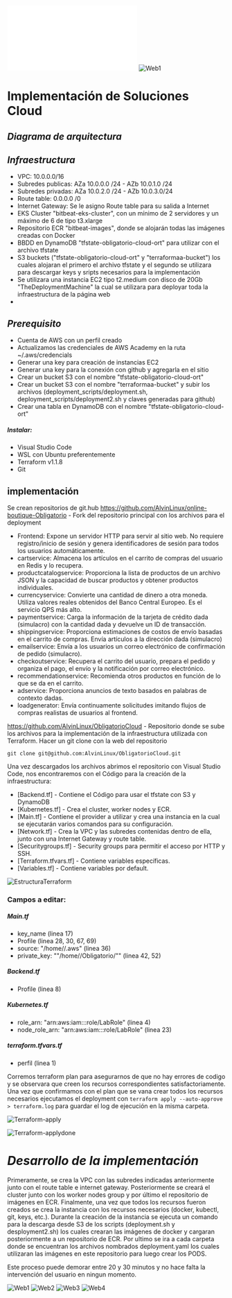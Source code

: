 ![embed](./imagenes/caratula.pdf)
![Web1](./imagenes/web.png)
# Implementación de Soluciones Cloud
## _Diagrama de arquitectura_

## _Infraestructura_
- VPC: 10.0.0.0/16
- Subredes publicas: AZa 10.0.0.0 /24 - AZb 10.0.1.0 /24
- Subredes privadas: AZa 10.0.2.0 /24 - AZb 10.0.3.0/24
- Route table: 0.0.0.0 /0 
- Internet Gateway: Se le asigno Route table para su salida a Internet
- EKS Cluster "bitbeat-eks-cluster", con un mínimo de 2 servidores y un máximo de 6 de tipo t3.xlarge
- Repositorio ECR "bitbeat-images", donde se alojarán todas las imágenes creadas con Docker
- BBDD en DynamoDB "tfstate-obligatorio-cloud-ort" para utilizar con el archivo tfstate
- S3 buckets ("tfstate-obligatorio-cloud-ort" y "terraformaa-bucket") los cuales alojaran el primero el archivo tfstate y el segundo se utilizara para descargar keys y sripts necesarios para la implementación
- Se utilizara una instancia EC2 tipo t2.medium con disco de 20Gb "TheDeploymentMachine" la cual se utilizara para deployar toda la infraestructura de la página web
- 
## _Prerequisito_
- Cuenta de AWS con un perfil creado
- Actualizamos las credenciales de AWS Academy en la ruta ~/.aws/credencials
- Generar una key para creación de instancias EC2
- Generar una key para la conexión con github y agregarla en el sitio
- Crear un bucket S3 con el nombre "tfstate-obligatorio-cloud-ort"
- Crear un bucket S3 con el nombre "terraformaa-bucket" y subir los archivos (deployment_scripts/deployment.sh, deployment_scripts/deployment2.sh y claves generadas para github)
- Crear una tabla en DynamoDB con el nombre "tfstate-obligatorio-cloud-ort"
##### Instalar:
- Visual Studio Code
- WSL con Ubuntu preferentemente
- Terraform v1.1.8
- Git

## implementación
Se crean repositorios de git.hub 
https://github.com/AlvinLinux/online-boutique-Obligatorio - Fork del repositorio principal con los archivos para el deployment

- Frontend: Expone un servidor HTTP para servir al sitio web. No requiere registro/inicio de sesión y genera identificadores  de sesión para todos los usuarios automáticamente.
- cartservice: Almacena los artículos en el carrito de compras del usuario en Redis y lo recupera.
- productcatalogservice: Proporciona la lista de productos de un archivo JSON y la capacidad de buscar productos y obtener productos individuales.
- currencyservice: Convierte una cantidad de dinero a otra moneda. Utiliza valores reales obtenidos del Banco Central Europeo. Es el servicio QPS más alto.
- paymentservice: Carga la información de la tarjeta de crédito dada (simulacro) con la cantidad dada y devuelve un ID de transacción.
- shippingservice: Proporciona estimaciones de costos de envío basadas en el carrito de compras. Envía artículos a la dirección dada (simulacro)
- emailservice: Envía a los usuarios un correo electrónico de confirmación de pedido (simulacro).
- checkoutservice: Recupera el carrito del usuario, prepara el pedido y organiza el pago, el envío y la notificación por correo electrónico.
- recommendationservice: Recomienda otros productos en función de lo que se da en el carrito.
- adservice: Proporciona anuncios de texto basados en palabras de contexto dadas.
- loadgenerator: Envía continuamente solicitudes imitando flujos de compras realistas de usuarios al frontend.

https://github.com/AlvinLinux/ObligatorioCloud - Repositorio donde se sube los archivos para la implementación de la infraestructura utilizada con Terraform.
Hacer un git clone con la web del repositorio
    
    git clone git@github.com:AlvinLinux/ObligatorioCloud.git


Una vez descargados los archivos abrimos el repositorio con Visual Studio Code, nos encontraremos con el Código para la creación de la infraestructura:
- [Backend.tf] - Contiene el Código para usar el tfstate con S3 y DynamoDB
- [Kubernetes.tf] - Crea el cluster, worker nodes y ECR.
- [Main.tf] - Contiene el provider a utilizar y crea una instancia en la cual se ejecutarán varios comandos para su configuración.
- [Network.tf] - Crea la VPC y las subredes contenidas dentro de ella, junto con una Internet Gateway y route table.
- [Securitygroups.tf] - Security groups para permitir el acceso por HTTP y SSH.
- [Terraform.tfvars.tf] - Contiene variables específicas.
- [Variables.tf] - Contiene variables por default.

![EstructuraTerraform](./imagenes/Estructuraterraform.png)

### Campos a editar:
##### Main.tf
- key_name (linea 17)
- Profile (linea 28, 30, 67, 69)
- source: "/home/<USERNAME>/.aws" (linea 36)
- private_key: ""/home/<USERNAME>/Obligatorio/<clave generada>"" (linea 42, 52)
##### Backend.tf
- Profile (linea 8) 
##### Kubernetes.tf
- role_arn: "arn:aws:iam::<ACCOUNT ID>:role/LabRole" (linea 4)
- node_role_arn: "arn:aws:iam::<ACCOUNT ID>:role/LabRole" (linea 23)
##### terraform.tfvars.tf
- perfil (linea 1)

Corremos terraform plan para asegurarnos de que no hay errores de codigo y se observara que creen los recursos correspondientes satisfactoriamente.
Una vez que confirmamos con el plan que se vana crear todos los recursos necesarios ejecutamos el deployment con ```terraform apply --auto-approve > terraform.log``` para guardar el log de ejecución en la misma carpeta.

![Terraform-apply](./imagenes/tapply.png)

![Terraform-applydone](./imagenes/tapplydone.png)


# _Desarrollo de la implementación_

Primeramente, se crea la VPC con las subredes indicadas anteriormente junto con el route table e internet gateway.
Posteriormente se creará el cluster junto con los worker nodes group y por último el repositorio de imágenes en ECR.
Finalmente, una vez que todos los recursos fueron creados se crea la instancia con los recursos necesarios (docker, kubectl, git, keys, etc.).
Durante la creación de la instancia se ejecuta un comando para la descarga desde S3 de los scripts (deployment.sh y desployment2.sh) los cuales crearan las imágenes de docker y cargaran posteriormente a un repositorio de ECR. Por ultimo se ira a cada carpeta donde se encuentran los archivos nombrados deployment.yaml los cuales utilizaran las imágenes en este repositorio para luego crear los PODS.

Este proceso puede demorar entre 20 y 30 minutos y no hace falta la intervención del usuario en ningun momento.

![Web1](./imagenes/web.png)
![Web2](./imagenes/articulo.png)
![Web3](./imagenes/carrito.png)
![Web4](./imagenes/orden.png)

